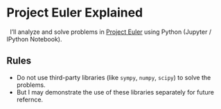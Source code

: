 Project Euler Explained
=======================

 
I’ll analyze and solve problems in [Project Euler](<https://projecteuler.net/>)
using Python (Jupyter / IPython Notebook).



Rules 
-----
- Do not use third-party libraries (like `sympy`, `numpy`, `scipy`) to solve the problems.
- But I may demonstrate the use of these libraries separately for future refernce.
